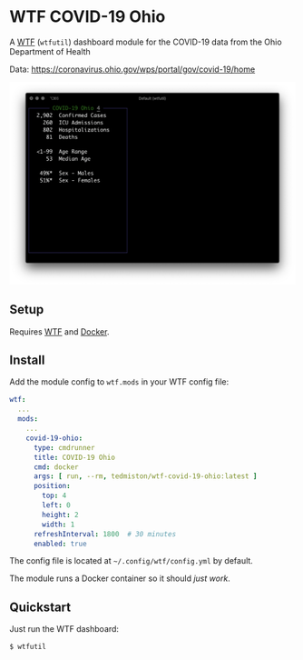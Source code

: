 # WTF COVID-19 Ohio

A [WTF](https://wtfutil.com/) (`wtfutil`) dashboard module for the COVID-19 data from the Ohio Department of Health

Data: https://coronavirus.ohio.gov/wps/portal/gov/covid-19/home

![](screenshot.png)

## Setup

Requires [WTF](https://github.com/wtfutil/wtf) and [Docker](https://www.docker.com/).

## Install

Add the module config to `wtf.mods` in your WTF config file:

```yaml
wtf:
  ...
  mods:
    ...
    covid-19-ohio:
      type: cmdrunner
      title: COVID-19 Ohio
      cmd: docker
      args: [ run, --rm, tedmiston/wtf-covid-19-ohio:latest ]
      position:
        top: 4
        left: 0
        height: 2
        width: 1
      refreshInterval: 1800  # 30 minutes
      enabled: true
```

The config file is located at `~/.config/wtf/config.yml` by default.

The module runs a Docker container so it should *just work*.

## Quickstart

Just run the WTF dashboard:

```shell
$ wtfutil
```
